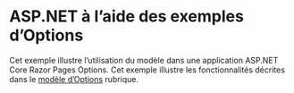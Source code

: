 # <a name="aspnet-using-options-sample"></a>ASP.NET à l’aide des exemples d’Options

Cet exemple illustre l’utilisation du modèle dans une application ASP.NET Core Razor Pages Options. Cet exemple illustre les fonctionnalités décrites dans le [modèle d’Options](https://docs.microsoft.com/aspnet/core/fundamentals/configuration/options) rubrique.
